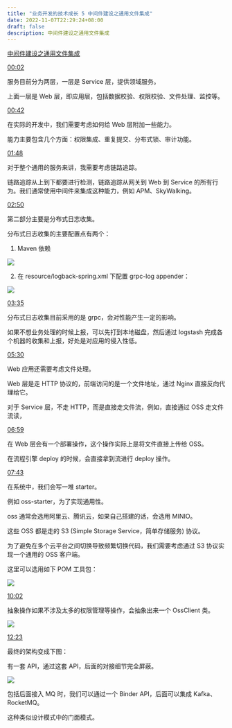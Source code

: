 ```yaml
---
title: "业务开发的技术成长 5 中间件建设之通用文件集成"
date: 2022-11-07T22:29:24+08:00
draft: false
description: 中间件建设之通用文件集成
---
```



[中间件建设之通用文件集成](https://www.bilibili.com/video/BV1Ne4y1X7gj/)

[00:02](https://www.bilibili.com/video/BV1Ne4y1X7gj?t=2.6)

服务目前分为两层，一层是 Service 层，提供领域服务。

上面一层是 Web 层，即应用层，包括数据校验、权限校验、文件处理、监控等。

[00:42](https://www.bilibili.com/video/BV1Ne4y1X7gj?t=42.6)

在实际的开发中，我们需要考虑如何给 Web 层附加一些能力。

能力主要包含几个方面：权限集成、重复提交、分布式锁、审计功能。

[01:48](https://www.bilibili.com/video/BV1Ne4y1X7gj?t=109.0)

对于整个通用的服务来讲，我需要考虑链路追踪。

链路追踪从上到下都要进行检测，链路追踪从网关到 Web 到 Service 的所有行为。我们通常使用中间件来集成这种能力，例如 APM、SkyWalking。


[02:50](https://www.bilibili.com/video/BV1Ne4y1X7gj?t=171.0)

第二部分主要是分布式日志收集。

分布式日志收集的主要配置点有两个：

1. Maven 依赖

![](https://an-img.oss-cn-hangzhou.aliyuncs.com/2022/11/07/20221107224003.png)


2. 在 resource/logback-spring.xml 下配置 grpc-log appender：

![](https://an-img.oss-cn-hangzhou.aliyuncs.com/2022/11/07/20221107224046.png)


[03:35](https://www.bilibili.com/video/BV1Ne4y1X7gj?t=215.2)

分布式日志收集目前采用的是 grpc，会对性能产生一定的影响。

如果不想业务处理的时候上报，可以先打到本地磁盘，然后通过 logstash 完成各个机器的收集和上报，好处是对应用的侵入性低。


[05:30](https://www.bilibili.com/video/BV1Ne4y1X7gj?t=330.4)

Web 应用还需要考虑文件处理。

Web 层是走 HTTP 协议的，前端访问的是一个文件地址，通过 Nginx 直接反向代理给它。

对于 Service 层，不走 HTTP，而是直接走文件流，例如，直接通过 OSS 走文件流读，

[06:59](https://www.bilibili.com/video/BV1Ne4y1X7gj?t=419.4)

在 Web 层会有一个部署操作，这个操作实际上是将文件直接上传给 OSS。

在流程引擎 deploy 的时候，会直接拿到流进行 deploy 操作。

[07:43](https://www.bilibili.com/video/BV1Ne4y1X7gj?t=463.8)

在系统中，我们会写一堆 starter。

例如 oss-starter，为了实现通用性。

oss 通常会选用阿里云、腾讯云，如果自己搭建的话，会选用 MINIO。

这些 OSS 都是走的 S3 (Simple Storage Service，简单存储服务) 协议。

为了避免在多个云平台之间切换导致频繁切换代码，我们需要考虑通过 S3 协议实现一个通用的 OSS 客户端。

这里可以选用如下 POM 工具包：

![](https://an-img.oss-cn-hangzhou.aliyuncs.com/2022/11/07/20221107225436.png)


[10:02](https://www.bilibili.com/video/BV1Ne4y1X7gj?t=602.9)

抽象操作如果不涉及太多的权限管理等操作，会抽象出来一个 OssClient 类。

![](https://an-img.oss-cn-hangzhou.aliyuncs.com/2022/11/07/20221107225618.png)

[12:23](https://www.bilibili.com/video/BV1Ne4y1X7gj?t=743.0)

最终的架构变成下图：

有一套 API，通过这套 API，后面的对接细节完全屏蔽。

![](https://an-img.oss-cn-hangzhou.aliyuncs.com/2022/11/07/20221107225943.png)

包括后面接入 MQ 时，我们可以通过一个 Binder API，后面可以集成 Kafka、RocketMQ。

这种类似设计模式中的门面模式。

